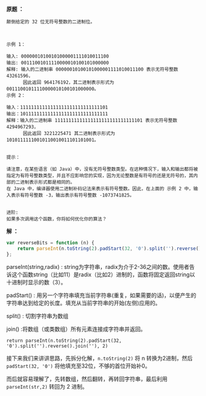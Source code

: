 **原题 ：**

```
颠倒给定的 32 位无符号整数的二进制位。

 

示例 1：

输入: 00000010100101000001111010011100
输出: 00111001011110000010100101000000
解释: 输入的二进制串 00000010100101000001111010011100 表示无符号整数 43261596，
      因此返回 964176192，其二进制表示形式为 00111001011110000010100101000000。
示例 2：

输入：11111111111111111111111111111101
输出：10111111111111111111111111111111
解释：输入的二进制串 11111111111111111111111111111101 表示无符号整数 4294967293，
      因此返回 3221225471 其二进制表示形式为 10101111110010110010011101101001。
 

提示：

请注意，在某些语言（如 Java）中，没有无符号整数类型。在这种情况下，输入和输出都将被指定为有符号整数类型，并且不应影响您的实现，因为无论整数是有符号的还是无符号的，其内部的二进制表示形式都是相同的。
在 Java 中，编译器使用二进制补码记法来表示有符号整数。因此，在上面的 示例 2 中，输入表示有符号整数 -3，输出表示有符号整数 -1073741825。
 

进阶:
如果多次调用这个函数，你将如何优化你的算法？
```

**解 ：**

```js
var reverseBits = function (n) {
    return parseInt(n.toString(2).padStart(32, '0').split('').reverse().join(''), 2)
};
```
 parseInt(string,radix) : string为字符串，radix为介于2-36之间的数。使用者告诉这个函数string（比如11）是radix（比如2）进制的，函数将固定返回string以十进制时显示的数（3）。

padStart() : 用另一个字符串填充当前字符串(重复，如果需要的话)，以便产生的字符串达到给定的长度。填充从当前字符串的开始(左侧)应用的。

split() : 切割字符串为数组

join() :将数组（或类数组）所有元素连接成字符串并返回。

`return parseInt(n.toString(2).padStart(32, '0').split('').reverse().join(''), 2)`

接下来我们来讲讲思路，先拆分化解，`n.toString(2)` 将 n 转换为2进制，然后 `padStart(32, '0')` 将他填充至32位，不够的首位开始补0。

而后就容易理解了，先转数组，然后翻转，再转回字符串，最后利用 `parseInt(str,2)` 转回为 2 进制。

